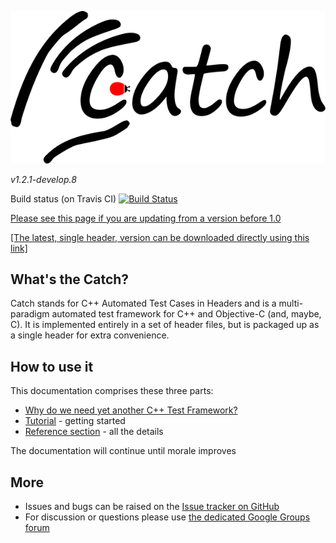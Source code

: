 ![catch logo](catch-logo-small.png)

*v1.2.1-develop.8*

Build status (on Travis CI) [![Build Status](https://travis-ci.org/philsquared/Catch.png)](https://travis-ci.org/philsquared/Catch)

[Please see this page if you are updating from a version before 1.0](docs/whats-changed.md)

<a href="https://raw.githubusercontent.com/philsquared/Catch/master/single_include/catch.hpp">[The latest, single header, version can be downloaded directly using this link]</a>

## What's the Catch?

Catch stands for C++ Automated Test Cases in Headers and is a multi-paradigm automated test framework for C++ and Objective-C (and, maybe, C). It is implemented entirely in a set of header files, but is packaged up as a single header for extra convenience.

## How to use it
This documentation comprises these three parts:

* [Why do we need yet another C++ Test Framework?](docs/why-catch.md)
* [Tutorial](docs/tutorial.md) - getting started
* [Reference section](docs/Readme.md) - all the details

The documentation will continue until morale improves

## More
* Issues and bugs can be raised on the [Issue tracker on GitHub](https://github.com/philsquared/Catch/issues)
* For discussion or questions please use [the dedicated Google Groups forum](https://groups.google.com/forum/?fromgroups#!forum/catch-forum)
